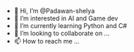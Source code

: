 - 👋 Hi, I’m @Padawan-shelya
- 👀 I’m interested in AI and Game dev
- 🌱 I’m currently learning Python and C#
- 💞️ I’m looking to collaborate on ...
- 📫 How to reach me ...

<!---
Padawan-shelya/Padawan-shelya is a ✨ special ✨ repository because its `README.md` (this file) appears on your GitHub profile.
You can click the Preview link to take a look at your changes.
--->

